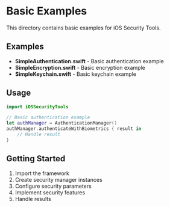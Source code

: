 # Basic Examples

This directory contains basic examples for iOS Security Tools.

## Examples

- **SimpleAuthentication.swift** - Basic authentication example
- **SimpleEncryption.swift** - Basic encryption example
- **SimpleKeychain.swift** - Basic keychain example

## Usage

```swift
import iOSSecurityTools

// Basic authentication example
let authManager = AuthenticationManager()
authManager.authenticateWithBiometrics { result in
    // Handle result
}
```

## Getting Started

1. Import the framework
2. Create security manager instances
3. Configure security parameters
4. Implement security features
5. Handle results
